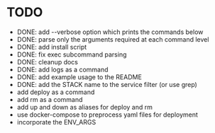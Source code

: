 # TODO

 * DONE: add --verbose option which prints the commands below
 * DONE: parse only the arguments required at each command level
 * DONE: add install script
 * DONE: fix exec subcommand parsing
 * DONE: cleanup docs
 * DONE: add logs as a command
 * DONE: add example usage to the README
 * DONE: add the STACK name to the service filter (or use grep)
 * add deploy as a command
 * add rm as a command
 * add up and down as aliases for deploy and rm
 * use docker-compose to preprocess yaml files for deployment
 * incorporate the ENV_ARGS
